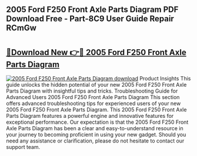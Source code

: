 ## 2005 Ford F250 Front Axle Parts Diagram PDF Download Free - Part-8C9 User Guide Repair RCmGw

# <h2><a href="http://dftl1mn.blite.top/?on=2005+Ford+F250+Front+Axle+Parts+Diagram">🔗Download New 👉🔴 2005 Ford F250 Front Axle Parts Diagram</a></h2>

[![2005 Ford F250 Front Axle Parts Diagram download](https://i.imgur.com/lujVjoI.png)](http://dftl1mn.blite.top/?on=2005+Ford+F250+Front+Axle+Parts+Diagram)
Product Insights This guide unlocks the hidden potential of your new 2005 Ford F250 Front Axle Parts Diagram with insightful tips and tricks. Troubleshooting Guide for Advanced Users 2005 Ford F250 Front Axle Parts Diagram This section offers advanced troubleshooting tips for experienced users of your new 2005 Ford F250 Front Axle Parts Diagram. This 2005 Ford F250 Front Axle Parts Diagram features a powerful engine and innovative features for exceptional performance. Our expectation is that the 2005 Ford F250 Front Axle Parts Diagram has been a clear and easy-to-understand resource in your journey to becoming proficient in using your new gadget. Should you need any assistance or clarification, please do not hesitate to contact our support team.
